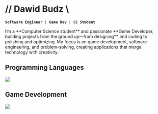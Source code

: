 # // Dawid Budz \\

**`Software Engineer | Game Dev | CS Student`**

<p>I’m a **Computer Science student** and passionate **Game Developer, building projects from the ground up—from designing** and coding to polishing and optimizing. My focus is on game development, software engineering, and problem-solving, creating applications that merge technology with creativity.</p>

## **Programming Languages**

<img src="https://skillicons.dev/icons?i=cpp,c,python,java" />

## **Game Development**
<img src="https://skillicons.dev/icons?i=unity,unreal,godot" />

